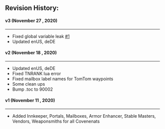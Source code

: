 ## Revision History:

#### v3 (November 27 , 2020)
-------------------------------
* Fixed global variable leak [#1](https://github.com/Dathwada/handynotes-covenant-sanctum/issues/1)
* Updated enUS, deDE

#### v2 (November 18 , 2020)
-------------------------------
* Updated enUS, deDE
* Fixed TNRANK lua error
* Fixed mailbox label names for TomTom waypoints
* Some clean ups
* Bump .toc to 90002

#### v1 (November 11 , 2020)
-------------------------------
* Added Innkeeper, Portals, Mailboxes, Armor Enhancer, Stable Masters, Vendors, Weaponsmiths for all Covenenats
